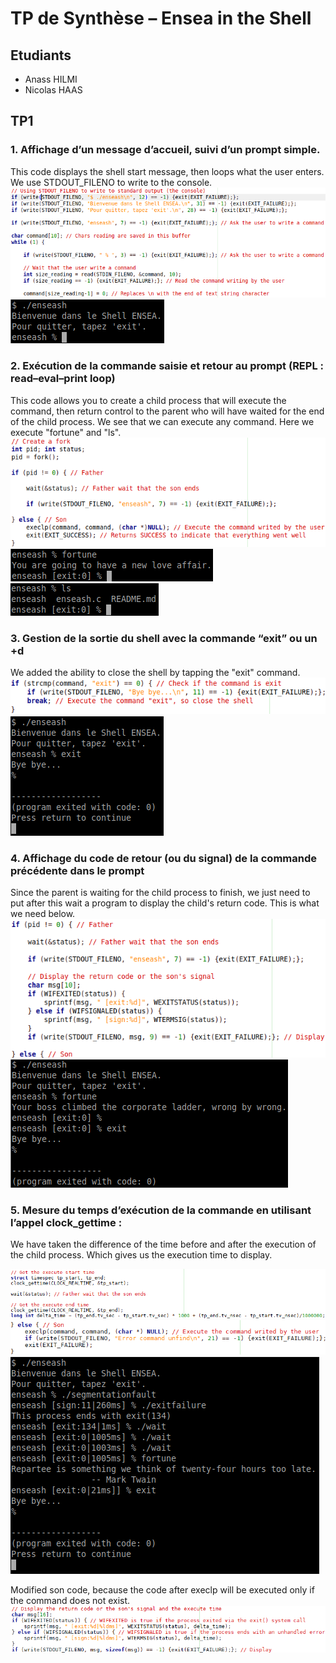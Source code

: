 # TP de Synthèse – Ensea in the Shell

## Etudiants
* Anass HILMI
* Nicolas HAAS

## TP1
### 1. Affichage d’un message d’accueil, suivi d’un prompt simple.
This code displays the shell start message, then loops what the user enters.
We use STDOUT_FILENO to write to the console.
![Messages de début du shell](images/TP1_Q1_code.png)
![Code de write](images/TP1_Q1_result.png)

### 2. Exécution de la commande saisie et retour au prompt (REPL : read–eval–print loop)
This code allows you to create a child process that will execute the command, then return control to the parent who will have waited for the end of the child process.
We see that we can execute any command. Here we execute "fortune" and "ls".
![code de fork](images/TP1_Q2_code.png)
![fortune](images/TP1_Q2_fortune.png)
![ls](images/TP1_Q2_ls.png)

### 3. Gestion de la sortie du shell avec la commande “exit” ou un <ctrl>+d
We added the ability to close the shell by tapping the "exit" command.
![Code de fermeture du shell](images/TP1_Q3_code.png)
![On peut fermer le shell](images/TP1_Q3_result.png)

### 4. Affichage du code de retour (ou du signal) de la commande précédente dans le prompt
Since the parent is waiting for the child process to finish, we just need to put after this wait a program to display the child's return code. This is what we need below.
![Code d'affichage du code de retour](images/TP1_Q4_code.png)
![Display the return code](images/TP1_Q4_result.png)

### 5. Mesure du temps d’exécution de la commande en utilisant l’appel clock_gettime :
We have taken the difference of the time before and after the execution of the child process. Which gives us the execution time to display.

![](images/TP1_Q5_1.png)
![](images/TP1_Q5_2.png)
![Execute time and exit code](images/TP1_Q4&5.png)

Modified son code, because the code after execlp will be executed only if the command does not exist.
![](images/TP1_Son_process.png)
